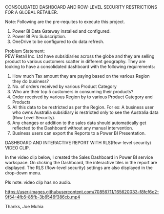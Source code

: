 
CONSOLIDATED DASHBOARD AND ROW-LEVEL SECURITY RESTRICTIONS FOR A GLOBAL RETAILER.

Note: 
Following are the pre-requites to execute this project.
1. Power BI Data Gateway installed and configured.
2. Power BI Pro Subscription. 
3. OneDrive to be configured to do data refresh. 

Problem Statement:  
PEW Retail Inc. Ltd have subsidiaries across the globe and they are selling product to various customers scatter in different geography. They are looking to have a consolidated dashboard with the following requirements: 
 1. How much Tax amount they are paying based on the various Region they do business?
 2. No. of orders received by various Product Category
 3. Who are their top 5 customers in consuming their products?
 4. Order received by various Region by to various Product Category and Products
 5. All this data to be restricted as per the Region. For ex: A business user who owns Australia subsidiary is restricted only to see the Australia data (Row Level      Security).
 6. Any changes or addition to the sales data should automatically get reflected to the Dashboard without any manual intervention.
 7. Business users can export the Reports to a Power BI Presentation.

DASHBOARD AND INTERACTIVE REPORT WITH RLS(Row-level security) VIDEO CLIP.

In the video clip below, I created the Sales Dashboard in Power BI service workspace.
On clicking the Dashboard, the interactive tiles in the report are displayed. The RLS (Row-level security) settings are also displayed in the drop-down menu. 

Pls note: video clip has no audio.




https://user-images.githubusercontent.com/70856711/165620033-f8fcf6c2-9f54-4fb5-85fb-3b6546f386cb.mp4



Thanks, Joe Muhia

